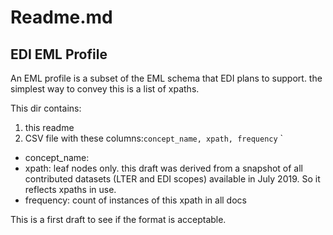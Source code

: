 # Readme.md

## EDI EML Profile

An EML profile is a subset of the EML schema that EDI plans to support. the simplest way to convey this is a list of xpaths.

This dir contains:

1. this readme
1. CSV file with these columns:`concept_name, xpath, frequency`
`

- concept_name: 
- xpath: leaf nodes only. this draft was derived from a snapshot of all contributed datasets (LTER and EDI scopes) available in July 2019. So it reflects xpaths in use.
- frequency: count of instances of this xpath in all docs`
`


This is a first draft to see if the format is acceptable.



